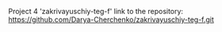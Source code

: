 Project 4 'zakrivayuschiy-teg-f' link to the repository: https://github.com/Darya-Cherchenko/zakrivayuschiy-teg-f.git
